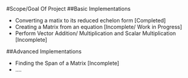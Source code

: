 #Scope/Goal Of Project
##Basic Implementations
- Converting a matix to its reduced echelon form [Completed]
- Creating a Matrix from an equation [Incomplete/ Work in Progress]
- Perform Vector Addition/ Multiplication and Scalar Multiplication [Incomplete]

##Advanced Implementations
- Finding the Span of a Matrix [Incomplete]
- ....
